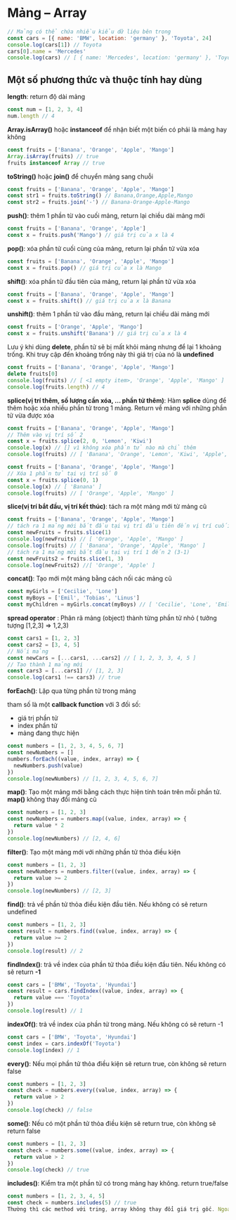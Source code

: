 # Mảng – Array

```javascript
// Mảng có thể chứa nhiều kiểu dữ liệu bên trong
const cars = [{ name: 'BMW', location: 'germany' }, 'Toyota', 24]
console.log(cars[1]) // Toyota
cars[0].name = 'Mercedes'
console.log(cars) // [ { name: 'Mercedes', location: 'germany' }, 'Toyota', 24 ]
```

## Một số phương thức và thuộc tính hay dùng

**length**: return độ dài mảng

```javascript
const num = [1, 2, 3, 4]
num.length // 4
```

**Array.isArray()** hoặc **instanceof** để nhận biết một biến có phải là mảng hay không

```javascript
const fruits = ['Banana', 'Orange', 'Apple', 'Mango']
Array.isArray(fruits) // true
fruits instanceof Array // true
```

**toString()** hoặc **join()** để chuyển mảng sang chuỗi

```javascript
const fruits = ['Banana', 'Orange', 'Apple', 'Mango']
const str1 = fruits.toString() // Banana,Orange,Apple,Mango
const str2 = fruits.join('-') // Banana-Orange-Apple-Mango
```

**push()**: thêm 1 phần từ vào cuối mảng, return lại chiều dài mảng mới

```javascript
const fruits = ['Banana', 'Orange', 'Apple']
const x = fruits.push('Mango') // giá trị của x là 4
```

**pop()**: xóa phần tử cuối cùng của mảng, return lại phần tử vừa xóa

```javascript
const fruits = ['Banana', 'Orange', 'Apple', 'Mango']
const x = fruits.pop() // giá trị của x là Mango
```

**shift()**: xóa phần tử đầu tiên của mảng, return lại phần tử vừa xóa

```javascript
const fruits = ['Banana', 'Orange', 'Apple', 'Mango']
const x = fruits.shift() // giá trị của x là Banana
```

**unshift()**: thêm 1 phần tử vào đầu mảng, return lại chiều dài mảng mới

```javascript
const fruits = ['Orange', 'Apple', 'Mango']
const x = fruits.unshift('Banana') // giá trị của x là 4
```

Lưu ý khi dùng **delete**, phần tử sẽ bị mất khỏi mảng nhưng để lại 1 khoảng trống. Khi truy cập đến khoảng trống này thì giá trị của nó là **undefined**

```javascript
const fruits = ['Banana', 'Orange', 'Apple', 'Mango']
delete fruits[0]
console.log(fruits) // [ <1 empty item>, 'Orange', 'Apple', 'Mango' ]
console.log(fruits.length) // 4
```

**splice(vị trí thêm, số lượng cần xóa, … phần tử thêm)**: Hàm **splice** dùng để thêm hoặc xóa nhiều phần tử trong 1 mảng. Return về mảng với những phần tử vừa được xóa

```javascript
const fruits = ['Banana', 'Orange', 'Apple', 'Mango']
// Thêm vào vị trí số 2
const x = fruits.splice(2, 0, 'Lemon', 'Kiwi')
console.log(x) // [] vì không xóa phần tử nào mà chỉ thêm
console.log(fruits) // [ 'Banana', 'Orange', 'Lemon', 'Kiwi', 'Apple', 'Mango' ]
```

```javascript
const fruits = ['Banana', 'Orange', 'Apple', 'Mango']
// Xóa 1 phần tử tại vị trí số 0
const x = fruits.splice(0, 1)
console.log(x) // [ 'Banana' ]
console.log(fruits) // [ 'Orange', 'Apple', 'Mango' ]
```

**slice(vị trí bắt đầu, vị trí kết thúc)**: tách ra một mảng mới từ mảng cũ

```javascript
const fruits = ['Banana', 'Orange', 'Apple', 'Mango']
// tách ra 1 mảng mới bắt đầu tại vị trí đầu tiên đến vị trí cuối
const newFruits = fruits.slice(1)
console.log(newFruits) // [ 'Orange', 'Apple', 'Mango' ]
console.log(fruits) // [ 'Banana', 'Orange', 'Apple', 'Mango' ]
// tách ra 1 mảng mới bắt đầu tại vị trí 1 đến 2 (3-1)
const newFruits2 = fruits.slice(1, 3)
console.log(newFruits2) //[ 'Orange', 'Apple' ]
```

**concat()**: Tạo mới một mảng bằng cách nối các mảng cũ

```javascript
const myGirls = ['Cecilie', 'Lone']
const myBoys = ['Emil', 'Tobias', 'Linus']
const myChildren = myGirls.concat(myBoys) // [ 'Cecilie', 'Lone', 'Emil', 'Tobias', 'Linus' ]
```

**spread operator** : Phân rã mảng (object) thành từng phần tử nhỏ ( tưởng tượng [1,2,3] => 1,2,3)

```javascript
const cars1 = [1, 2, 3]
const cars2 = [3, 4, 5]
// Nối mảng
const newCars = [...cars1, ...cars2] // [ 1, 2, 3, 3, 4, 5 ]
// Tạo thành 1 mảng mới
const cars3 = [...cars1] // [1, 2, 3]
console.log(cars1 !== cars3) // true
```

**forEach()**: Lặp qua từng phần tử trong mảng

tham số là một **callback function** với 3 đối số:

- giá trị phần tử
- index phần tử
- mảng đang thực hiện

```javascript
const numbers = [1, 2, 3, 4, 5, 6, 7]
const newNumbers = []
numbers.forEach((value, index, array) => {
  newNumbers.push(value)
})
console.log(newNumbers) // [1, 2, 3, 4, 5, 6, 7]
```

**map()**: Tạo một mảng mới bằng cách thực hiện tính toán trên mỗi phần tử. **map()** không thay đổi mảng cũ

```javascript
const numbers = [1, 2, 3]
const newNumbers = numbers.map((value, index, array) => {
  return value * 2
})
console.log(newNumbers) // [2, 4, 6]
```

**filter()**: Tạo một mảng mới với những phần tử thỏa điều kiện

```javascript
const numbers = [1, 2, 3]
const newNumbers = numbers.filter((value, index, array) => {
  return value >= 2
})
console.log(newNumbers) // [2, 3]
```

**find()**: trả về phần tử thỏa điều kiện đầu tiên. Nếu không có sẽ return undefined

```javascript
const numbers = [1, 2, 3]
const result = numbers.find((value, index, array) => {
  return value >= 2
})
console.log(result) // 2
```

**findIndex()**: trả về index của phần tử thỏa điều kiện đầu tiên. Nếu không có sẽ return **-1**

```javascript
const cars = ['BMW', 'Toyota', 'Hyundai']
const result = cars.findIndex((value, index, array) => {
  return value === 'Toyota'
})
console.log(result) // 1
```

**indexOf()**: trả về index của phần tử trong mảng. Nếu không có sẽ return -1

```javascript
const cars = ['BMW', 'Toyota', 'Hyundai']
const index = cars.indexOf('Toyota')
console.log(index) // 1
```

**every()**: Nếu mọi phần tử thỏa điều kiện sẽ return true, còn không sẽ return false

```javascript
const numbers = [1, 2, 3]
const check = numbers.every((value, index, array) => {
  return value > 2
})
console.log(check) // false
```

**some()**: Nếu có một phần tử thỏa điều kiện sẽ return true, còn không sẽ return false

```javascript
const numbers = [1, 2, 3]
const check = numbers.some((value, index, array) => {
  return value > 2
})
console.log(check) // true
```

**includes()**: Kiểm tra một phần tử có trong mảng hay không. return true/false

```javascript
const numbers = [1, 2, 3, 4, 5]
const check = numbers.includes(5) // true
Thường thì các method với tring, array không thay đổi giá trị gốc. Ngoại trừ: pop, push, shift, unshift, delete
```
